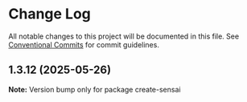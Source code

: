 # Change Log

All notable changes to this project will be documented in this file.
See [Conventional Commits](https://conventionalcommits.org) for commit guidelines.

## 1.3.12 (2025-05-26)

**Note:** Version bump only for package create-sensai
